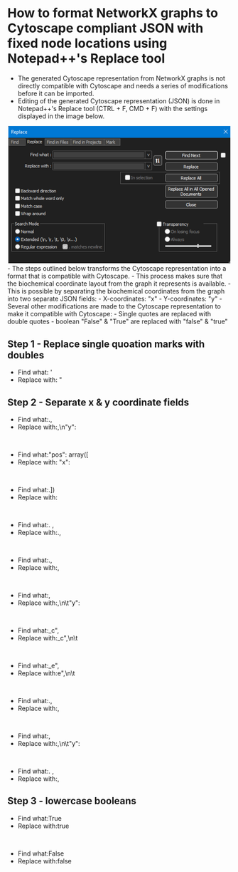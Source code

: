 # How to format NetworkX graphs to Cytoscape compliant JSON with fixed node locations using Notepad++'s Replace tool
- The generated Cytoscape representation from NetworkX graphs is not directly compatible with Cytoscape and needs a series of modifications before it can be imported.
- Editing of the generated Cytoscape representation (JSON) is done in Notepad++'s Replace tool (CTRL + F, CMD + F) with the settings displayed in the image below.
<center><img src="Notepad_F_R.png" alt="drawing" width="500"/></center>
- The steps outlined below transforms the Cytoscape representation into a format that is compatible with Cytoscape.
- This process makes sure that the biochemical coordinate layout from the graph it represents is available.
- This is possible by separating the biochemical coordinates from the graph into two separate JSON fields:
  - X-coordinates: "x"
  - Y-coordinates: "y"
- Several other modifications are made to the Cytoscape representation to make it compatible with Cytoscape:
  - Single quotes are replaced with double quotes
  - boolean "False" & "True" are replaced with "false" & "true"


## Step 1 - Replace single quoation marks with doubles

- Find what: '
- Replace with: "

## Step 2 - Separate x & y coordinate fields

- Find what:., 
- Replace with:,\n"y":

<p>&nbsp;</p>

- Find what:"pos": array([
- Replace with: "x":

<p>&nbsp;</p>

- Find what:.])
- Replace with:

<p>&nbsp;</p>

- Find what:. ,
- Replace with:.,

<p>&nbsp;</p>

- Find what:.,
- Replace with:,

<p>&nbsp;</p>

- Find what:, 
- Replace with:,\n\t"y":

<p>&nbsp;</p>

- Find what:_c", 
- Replace with:_c",\n\t

<p>&nbsp;</p>

- Find what:_e", 
- Replace with:e",\n\t

<p>&nbsp;</p>

- Find what:.,
- Replace with:,

<p>&nbsp;</p>

- Find what:, 
- Replace with:,\n\t"y":

<p>&nbsp;</p>

- Find what:. ,
- Replace with:,

## Step 3 - lowercase booleans

- Find what:True
- Replace with:true

<p>&nbsp;</p>

- Find what:False
- Replace with:false